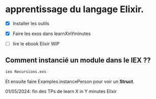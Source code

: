# apprentissage du langage Elixir.


- [x] Installer les outils
- [x] Faire les exos dans learnXinYminutes
- [ ]  lire le ebook Elixir WIP


## Comment instancié un module dans le IEX ??
```bash
iex Recursions.exs
```

Et ensuite faire Examples.instancePerson pour voir un **Struct**.

01/05/2024: fin des TPs de learn X in Y minutes Elixir
